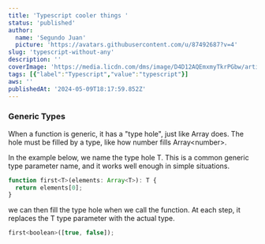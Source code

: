 ```yaml
---
title: 'Typescript cooler things '
status: 'published'
author:
  name: 'Segundo Juan'
  picture: 'https://avatars.githubusercontent.com/u/87492687?v=4'
slug: 'typescript-without-any'
description: ''
coverImage: 'https://media.licdn.com/dms/image/D4D12AQEmxmyTkrPGbw/article-cover_image-shrink_720_1280/0/1690674031231?e=2147483647&v=beta&t=CWGk-6pDeIJSjSIn9vl0-c2AAAr46qpdBMKN7-6mgzw'
tags: [{"label":"Typescript","value":"typescript"}]
aws: ''
publishedAt: '2024-05-09T18:17:59.852Z'
---
```


### Generic Types

When a function is generic, it has a "type hole", just like Array does. The hole must be filled by a type, like how number fills Array&lt;number&gt;.

In the example below, we name the type hole T. This is a common generic type parameter name, and it works well enough in simple situations.

```js
function first<T>(elements: Array<T>): T {
  return elements[0];
}
```

we can then fill the type hole when we call the function. At each step, it replaces the T type parameter with the actual type.

```js
first<boolean>([true, false]);
```